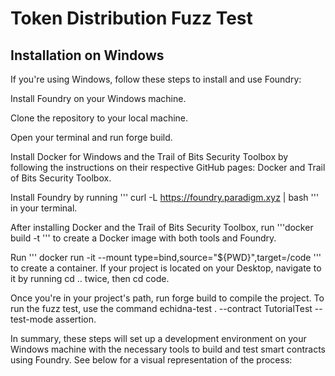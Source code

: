 # Token Distribution Fuzz Test

## Installation on Windows
If you're using Windows, follow these steps to install and use Foundry:

Install Foundry on your Windows machine.

Clone the repository to your local machine.

Open your terminal and run forge build.

Install Docker for Windows and the Trail of Bits Security Toolbox by following the instructions on their respective GitHub pages: Docker and Trail of Bits Security Toolbox.

Install Foundry by running ''' curl -L https://foundry.paradigm.xyz | bash ''' in your terminal.

After installing Docker and the Trail of Bits Security Toolbox, run '''docker build -t <ChooseAName> ''' to create a Docker image with both tools and Foundry.

Run ''' docker run -it --mount type=bind,source="${PWD}",target=/code <ChooseAName> ''' to create a container. If your project is located on your Desktop, navigate to it by running cd .. twice, then cd code.

Once you're in your project's path, run forge build to compile the project. To run the fuzz test, use the command echidna-test . --contract TutorialTest --test-mode assertion.

In summary, these steps will set up a development environment on your Windows machine with the necessary tools to build and test smart contracts using Foundry. See below for a visual representation of the process:
